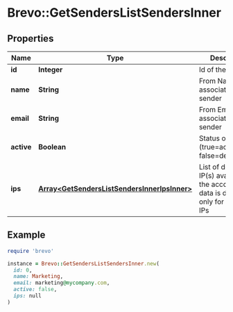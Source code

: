 # Brevo::GetSendersListSendersInner

## Properties

| Name | Type | Description | Notes |
| ---- | ---- | ----------- | ----- |
| **id** | **Integer** | Id of the sender |  |
| **name** | **String** | From Name associated to the sender |  |
| **email** | **String** | From Email associated to the sender |  |
| **active** | **Boolean** | Status of sender (true&#x3D;activated, false&#x3D;deactivated) |  |
| **ips** | [**Array&lt;GetSendersListSendersInnerIpsInner&gt;**](GetSendersListSendersInnerIpsInner.md) | List of dedicated IP(s) available in the account. This data is displayed only for dedicated IPs | [optional] |

## Example

```ruby
require 'brevo'

instance = Brevo::GetSendersListSendersInner.new(
  id: 0,
  name: Marketing,
  email: marketing@mycompany.com,
  active: false,
  ips: null
)
```

